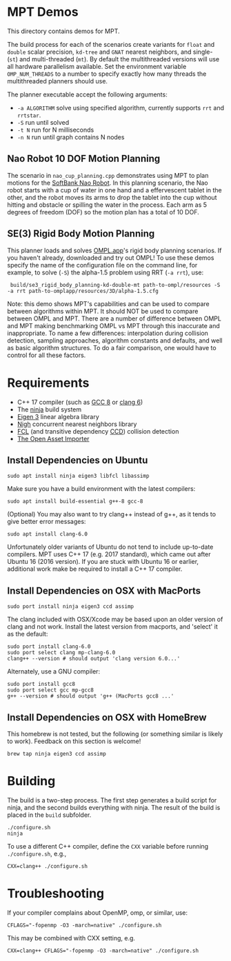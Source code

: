 # MPT Demos

This directory contains demos for MPT.

The build process for each of the scenarios create variants for `float` and `double` scalar precision, `kd-tree` and `GNAT` nearest neighbors, and single- (`st`) and multi-threaded (`mt`).  By default the multithreaded versions will use all hardware parallelism available.  Set the environment variable `OMP_NUM_THREADS` to a number to specify exactly how many threads the multithreaded planners should use.

The planner executable accept the following arguments:

* `-a ALGORITHM` solve using specified algorithm, currently supports `rrt` and `rrtstar`.
* `-S` run until solved
* `-t N` run for N milliseconds
* `-n N` run until graph contains N nodes

## Nao Robot 10 DOF Motion Planning

The scenario in `nao_cup_planning.cpp` demonstrates using MPT to plan motions for the [SoftBank Nao Robot](https://www.softbankrobotics.com/emea/en/robots/nao).  In this planning scenario, the Nao robot starts with a cup of water in one hand and a effervescent tablet in the other, and the robot moves its arms to drop the tablet into the cup without hitting and obstacle or spilling the water in the process.  Each arm as 5 degrees of freedom (DOF) so the motion plan has a total of 10 DOF.


## SE(3) Rigid Body Motion Planning

This planner loads and solves [OMPL.app](http://ompl.kavrakilab.org/gui.html)'s rigid body planning scenarios.  If you haven't already, downloaded and try out OMPL!  To use these demos specify the name of the configuration file on the command line, for example, to solve (`-S`) the alpha-1.5 problem using RRT (`-a rrt`), use:

     build/se3_rigid_body_planning-kd-double-mt path-to-ompl/resources -S -a rrt path-to-omplapp/resources/3D/alpha-1.5.cfg

Note: this demo shows MPT's capabilities and can be used to compare between algorithms within MPT.  It should NOT be used to compare between OMPL and MPT.  There are a number of difference between OMPL and MPT making benchmarking OMPL vs MPT through this inaccurate and inappropriate.  To name a few differences: interpolation during collision detection, sampling approaches, algorithm constants and defaults, and well as basic algorithm structures.  To do a fair comparison, one would have to control for all these factors.

# Requirements

* C++ 17 compiler (such as [GCC 8](https://gcc.gnu.org/) or [clang 6](https://clang.llvm.org/))
* The [ninja](https://ninja-build.org/) build system
* [Eigen 3](http://eigen.tuxfamily.org) linear algebra library
* [Nigh](https://github.com/UNC-Robotics/nigh) concurrent nearest neighbors library
* [FCL](https://github.com/flexible-collision-library/fcl) (and transitive dependency [CCD](https://github.com/danfis/libccd)) collision detection
* [The Open Asset Importer](http://www.assimp.org/)

## Install Dependencies on Ubuntu

    sudo apt install ninja eigen3 libfcl libassimp

Make sure you have a build environment with the latest compilers:

    sudo apt install build-essential g++-8 gcc-8

(Optional) You may also want to try clang++ instead of g++, as it tends to give better error messages:

    sudo apt install clang-6.0

Unfortunately older variants of Ubuntu do not tend to include up-to-date compilers.  MPT uses C++ 17 (e.g. 2017 standard), which came out after Ubuntu 16 (2016 version).  If you are stuck with Ubuntu 16 or earlier, additional work make be required to install a C++ 17 compiler.

## Install Dependencies on OSX with MacPorts

    sudo port install ninja eigen3 ccd assimp

The clang included with OSX/Xcode may be based upon an older version of clang and not work.  Install the latest version from macports, and 'select' it as the default:

    sudo port install clang-6.0
    sudo port select clang mp-clang-6.0
    clang++ --version # should output 'clang version 6.0...'

Alternately, use a GNU compiler:

    sudo port install gcc8
    sudo port select gcc mp-gcc8
    g++ --version # should output 'g++ (MacPorts gcc8 ...'

## Install Dependencies on OSX with HomeBrew

This homebrew is not tested, but the following (or something similar is likely to work).  Feedback on this section is welcome!

    brew tap ninja eigen3 ccd assimp

# Building

The build is a two-step process. The first step generates a build script for ninja, and the second builds everything with ninja.  The result of the build is placed in the `build` subfolder.

    ./configure.sh
    ninja

To use a different C++ compiler, define the `CXX` variable before running `./configure.sh`, e.g.,

    CXX=clang++ ./configure.sh

# Troubleshooting

If your compiler complains about OpenMP, omp, or similar, use:

    CFLAGS="-fopenmp -O3 -march=native" ./configure.sh

This may be combined with CXX setting, e.g.

    CXX=clang++ CFLAGS="-fopenmp -O3 -march=native" ./configure.sh

